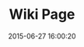 ---
layout: post
title:  "Wiki Page"
date:   2015-06-27 16:00:20
categories: GitHub
tags: file post
screenshot: github-wiki-1.jpg
alt-screenshots: 
- github-wiki-1-empty.jpg
---